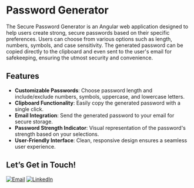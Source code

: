 # Password Generator

The Secure Password Generator is an Angular web application designed to help users create strong, secure passwords based on their specific preferences. Users can choose from various options such as length, numbers, symbols, and case sensitivity. The generated password can be copied directly to the clipboard and even sent to the user's email for safekeeping, ensuring the utmost security and convenience.

## Features

- **Customizable Passwords**: Choose password length and include/exclude numbers, symbols, uppercase, and lowercase letters.
- **Clipboard Functionality**: Easily copy the generated password with a single click.
- **Email Integration**: Send the generated password to your email for secure storage.
- **Password Strength Indicator**: Visual representation of the password's strength based on your selections.
- **User-Friendly Interface**: Clean, responsive design ensures a seamless user experience.

## Let’s Get in Touch!

[![Email](https://img.shields.io/badge/Email-D14836?style=for-the-badge&logo=gmail&logoColor=white)](mailto:your-email@example.com)
[![LinkedIn](https://img.shields.io/badge/LinkedIn-0A66C2?style=for-the-badge&logo=linkedin&logoColor=white)](https://www.linkedin.com/in/your-linkedin-profile)
